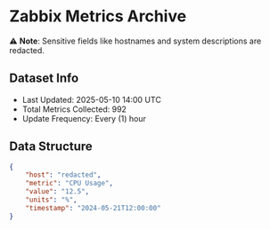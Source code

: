 # Zabbix Metrics Archive

⚠️ **Note**: Sensitive fields like hostnames and system descriptions are redacted.

## Dataset Info
- Last Updated: 2025-05-10 14:00 UTC
- Total Metrics Collected: 992
- Update Frequency: Every (1) hour

## Data Structure
```json
{
    "host": "redacted",
    "metric": "CPU Usage",
    "value": "12.5",
    "units": "%",
    "timestamp": "2024-05-21T12:00:00"
}
```
